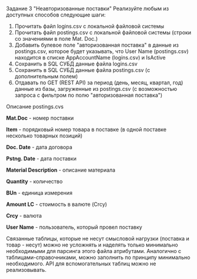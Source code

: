 Задание 3 "Неавторизованные поставки"
Реализуйте любым из доступных способов следующие шаги:

1. Прочитать файл logins.csv с локальной файловой системы
2. Прочитать файл postings.csv с локальной файловой системы (строки со значениями в поле Mat. Doc.)
3. Добавить булевое поле "авторизованная поставка" в данные из postings.csv, которое будет указывать, что User Name (postings.csv) находится в списке AppAccountName (logins.csv) и IsActive
4. Cохранить в SQL СУБД данные файла logins.csv
5. Сохранить в SQL СУБД данные файла postings.csv (с дополнительным полем)
6. Отдавать по GET (REST API) за период (день, месяц, квартал, год) данные из базы, загруженные из postings.csv (с возможностью запроса с фильтром по полю "авторизованная поставка")

Описание postings.cvs

**Mat.Doc** - номер поставки

**Item** - порядковый номер товара в поставке (в одной поставке несколько товарных позиций)

**Doc. Date** - дата договора

**Pstng. Date** - дата поставки

**Material Description** - описание материала

**Quantity** - количество

**BUn** - единица измерения

**Amount LC** - стоимость в валюте (Crcy)

**Crcy** - валюта

**User Name** - пользователь, который провел поставку
	
Связанные таблицы, которые не несут смысловой нагрузки (поставка и товар - несут) можно не усложнять и наделять только минимально необходимыми для парсинга этого файла атрибутами.
Аналогично с таблицами-справочниками, можно заполнить по принципу минимально необходимого.
API для вспомогательных таблиц можно не реализовывать.
